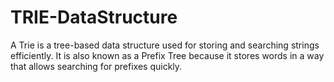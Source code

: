 # TRIE-DataStructure
A Trie is a tree-based data structure used for storing and searching strings efficiently. It is also known as a Prefix Tree because it stores words in a way that allows searching for prefixes quickly.
